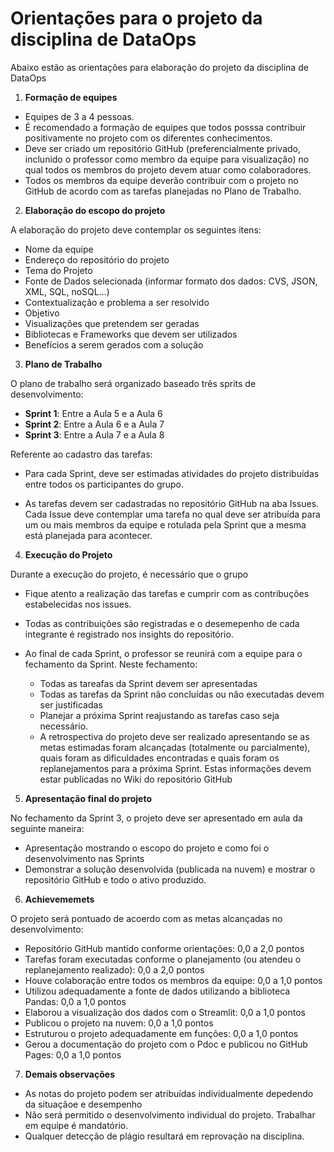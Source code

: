 # Orientações para o projeto da disciplina de DataOps


Abaixo estão as orientações para elaboração do projeto da disciplina de DataOps

1) **Formação de equipes**

- Equipes de 3 a 4 pessoas.
- É recomendado a formação de equipes que todos posssa contribuir positivamente no projeto com os diferentes conhecimentos.
- Deve ser criado um repositório GitHub (preferencialmente privado, inclunido o professor como membro da equipe para visualização) no qual todos os membros do projeto devem atuar como colaboradores.
- Todos os membros da equipe deverão contribuir com o projeto no GitHub de acordo com as tarefas planejadas no Plano de Trabalho.

2) **Elaboração do escopo do projeto**

A elaboração do projeto deve contemplar os seguintes itens:

 - Nome da equipe
 - Endereço do repositório do projeto
 - Tema do Projeto
 - Fonte de Dados selecionada (informar formato dos dados: CVS, JSON, XML, SQL, noSQL...)
 - Contextualização e problema a ser resolvido
 - Objetivo
 - Visualizações que pretendem ser geradas
 - Bibliotecas e Frameworks que devem ser utilizados
 - Benefícios a serem gerados com a solução

 3) **Plano de Trabalho**

 O plano de trabalho será organizado baseado três sprits de desenvolvimento:

  - **Sprint 1**: Entre a Aula 5 e a Aula 6
  - **Sprint 2**: Entre a Aula 6 e a Aula 7
  - **Sprint 3**: Entre a Aula 7 e a Aula 8

Referente ao cadastro das tarefas:

  - Para cada Sprint, deve ser estimadas atividades do projeto distribuídas entre todos os participantes do grupo.

  - As tarefas devem ser cadastradas no repositório GitHub na aba Issues. Cada Issue deve contemplar uma tarefa no qual deve ser atribuída para um ou mais membros da equipe e rotulada pela Sprint que a mesma está planejada para acontecer.

4) **Execução do Projeto**

Durante a execução do projeto, é necessário que o grupo

 - Fique atento a realização das tarefas e cumprir com as contribuções estabelecidas nos issues.
 - Todas as contribuições são registradas e o desemepenho de cada integrante é registrado nos insights do repositório.
 - Ao final de cada Sprint, o professor se reunirá com a equipe para o fechamento da Sprint. Neste fechamento:

     - Todas as tareafas da Sprint devem ser apresentadas
     - Todas as tarefas da Sprint não concluídas ou não executadas devem ser justificadas
     - Planejar a próxima Sprint reajustando as tarefas caso seja necessário.
     - A retrospectiva do projeto deve ser realizado apresentando se as metas estimadas foram alcançadas (totalmente ou parcialmente), quais foram as dificuldades encontradas e quais foram os replanejamentos para a próxima Sprint. Estas informações devem estar publicadas no Wiki do repositório GitHub

5) **Apresentação final do projeto**

No fechamento da Sprint 3, o projeto deve ser apresentado em aula da seguinte maneira:

 - Apresentação mostrando o escopo do projeto e como foi o desenvolvimento nas Sprints
 - Demonstrar a solução desenvolvida (publicada na nuvem) e mostrar o repositório GitHub e todo o ativo produzido.

6) **Achievememets**

O projeto será pontuado de acoerdo com as metas alcançadas no desenvolvimento:

 - Repositório GitHub mantido conforme orientações: 0,0 a 2,0 pontos
 - Tarefas foram executadas conforme o planejamento (ou atendeu o replanejamento realizado): 0,0 a 2,0 pontos
 - Houve colaboração entre todos os membros da equipe: 0,0 a 1,0 pontos
 - Utilizou adequadamente a fonte de dados utilizando a biblioteca Pandas: 0,0 a 1,0 pontos
 - Elaborou a visualização dos dados com o Streamlit: 0,0 a 1,0 pontos
 - Publicou o projeto na nuvem: 0,0 a 1,0 pontos
 - Estruturou o projeto adequadamente em funções: 0,0 a 1,0 pontos
 - Gerou a documentação do projeto com o Pdoc e publicou no GitHub Pages: 0,0 a 1,0 pontos

7) **Demais observações**

 - As notas do projeto podem ser atribuídas individualmente depedendo da situaçãoe e desempenho
 - Não será permitido o desenvolvimento individual do projeto. Trabalhar em equipe é mandatório.
 - Qualquer detecção de plágio resultará em reprovação na disciplina.